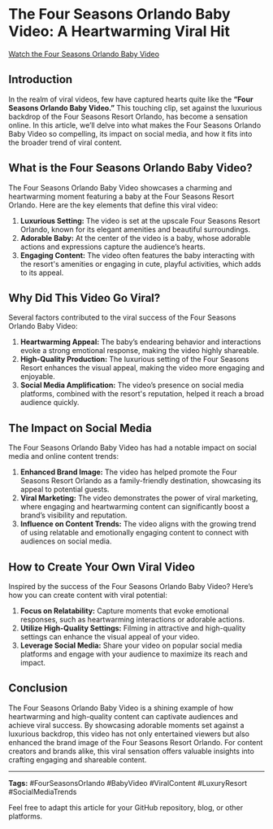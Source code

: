 # The Four Seasons Orlando Baby Video: A Heartwarming Viral Hit

[Watch the Four Seasons Orlando Baby Video](https://viral.cinematiq.top/viral-vids/?vid=orlando-baby)

## Introduction

In the realm of viral videos, few have captured hearts quite like the **“Four Seasons Orlando Baby Video.”** This touching clip, set against the luxurious backdrop of the Four Seasons Resort Orlando, has become a sensation online. In this article, we’ll delve into what makes the Four Seasons Orlando Baby Video so compelling, its impact on social media, and how it fits into the broader trend of viral content.

## What is the Four Seasons Orlando Baby Video?

The Four Seasons Orlando Baby Video showcases a charming and heartwarming moment featuring a baby at the Four Seasons Resort Orlando. Here are the key elements that define this viral video:

1. **Luxurious Setting:** The video is set at the upscale Four Seasons Resort Orlando, known for its elegant amenities and beautiful surroundings.
2. **Adorable Baby:** At the center of the video is a baby, whose adorable actions and expressions capture the audience’s hearts.
3. **Engaging Content:** The video often features the baby interacting with the resort's amenities or engaging in cute, playful activities, which adds to its appeal.

## Why Did This Video Go Viral?

Several factors contributed to the viral success of the Four Seasons Orlando Baby Video:

1. **Heartwarming Appeal:** The baby’s endearing behavior and interactions evoke a strong emotional response, making the video highly shareable.
2. **High-Quality Production:** The luxurious setting of the Four Seasons Resort enhances the visual appeal, making the video more engaging and enjoyable.
3. **Social Media Amplification:** The video’s presence on social media platforms, combined with the resort's reputation, helped it reach a broad audience quickly.

## The Impact on Social Media

The Four Seasons Orlando Baby Video has had a notable impact on social media and online content trends:

1. **Enhanced Brand Image:** The video has helped promote the Four Seasons Resort Orlando as a family-friendly destination, showcasing its appeal to potential guests.
2. **Viral Marketing:** The video demonstrates the power of viral marketing, where engaging and heartwarming content can significantly boost a brand’s visibility and reputation.
3. **Influence on Content Trends:** The video aligns with the growing trend of using relatable and emotionally engaging content to connect with audiences on social media.

## How to Create Your Own Viral Video

Inspired by the success of the Four Seasons Orlando Baby Video? Here’s how you can create content with viral potential:

1. **Focus on Relatability:** Capture moments that evoke emotional responses, such as heartwarming interactions or adorable actions.
2. **Utilize High-Quality Settings:** Filming in attractive and high-quality settings can enhance the visual appeal of your video.
3. **Leverage Social Media:** Share your video on popular social media platforms and engage with your audience to maximize its reach and impact.

## Conclusion

The Four Seasons Orlando Baby Video is a shining example of how heartwarming and high-quality content can captivate audiences and achieve viral success. By showcasing adorable moments set against a luxurious backdrop, this video has not only entertained viewers but also enhanced the brand image of the Four Seasons Resort Orlando. For content creators and brands alike, this viral sensation offers valuable insights into crafting engaging and shareable content.

---

**Tags:** #FourSeasonsOrlando #BabyVideo #ViralContent #LuxuryResort #SocialMediaTrends

Feel free to adapt this article for your GitHub repository, blog, or other platforms.
